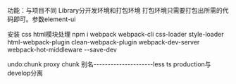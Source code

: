 

功能：与项目不同 Library分开发环境和打包环境  打包环境只需要打包出所需的代码即可。参数element-ui

安装 css html模块处理
npm i webpack webpack-cli css-loader style-loader html-webpack-plugin clean-webpack-plugin webpack-dev-server webpack-hot-middleware --save-dev


undo:chunk  proxy chunk  别名---------------------less  ts
production与develop分离

